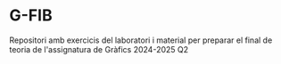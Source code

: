 # G-FIB
Repositori amb exercicis del laboratori  i material per preparar el final de teoria de l'assignatura de Gràfics 2024-2025 Q2
